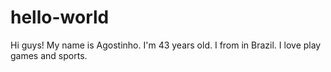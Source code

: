 # hello-world

Hi guys!
My name is Agostinho. I'm 43 years old. I from in Brazil.
I love play games and sports.
